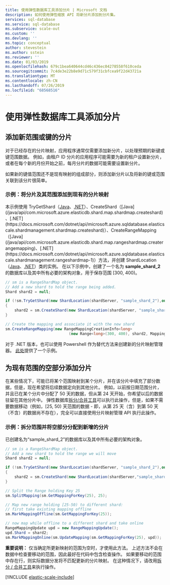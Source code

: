 ```yaml
---
title: 使用弹性数据库工具添加分片 | Microsoft 文档
description: 如何使用弹性缩放 API 将新分片添加到分片集。
services: sql-database
ms.service: sql-database
ms.subservice: scale-out
ms.custom: ''
ms.devlang: ''
ms.topic: conceptual
author: stevestein
ms.author: sstein
ms.reviewer: ''
ms.date: 01/03/2019
ms.openlocfilehash: 679c1bea640644cd46c436ec04278558f610ceda
ms.sourcegitcommit: 7c4de3e22b8e9d71c579f31cbfcea9f22d43721a
ms.translationtype: MT
ms.contentlocale: zh-CN
ms.lasthandoff: 07/26/2019
ms.locfileid: "68568516"
---
```

# <a name="adding-a-shard-using-elastic-database-tools"></a>使用弹性数据库工具添加分片

## <a name="to-add-a-shard-for-a-new-range-or-key"></a>添加新范围或键的分片

对于已经存在的分片映射，应用程序通常仅需要添加新分片，以处理预期的新键或键范围数据。 例如，由租户 ID 分片的应用程序可能需要为新的租户设置新分片，或者在每个新的月份开始之前，每月分片的数据可能需要设置新分片。

如果新的键值范围还不是现有映射的组成部分，则添加新分片以及将新的键或范围关联到该分片很简单。

### <a name="example--adding-a-shard-and-its-range-to-an-existing-shard-map"></a>示例：将分片及其范围添加到现有的分片映射

本示例使用 TryGetShard（[Java](/java/api/com.microsoft.azure.elasticdb.shard.map.shardmap.trygetshard)、[.NET](https://docs.microsoft.com/previous-versions/azure/dn823929(v=azure.100))）、CreateShard（[Java](/java/api/com.microsoft.azure.elasticdb.shard.map.shardmap.createshard)、[.NET](https://docs.microsoft.com/dotnet/api/microsoft.azure.sqldatabase.elasticscale.shardmanagement.shardmap.createshard)）、CreateRangeMapping（[Java](/java/api/com.microsoft.azure.elasticdb.shard.map.rangeshardmap.createrangemapping)、[.NET](https://docs.microsoft.com/dotnet/api/microsoft.azure.sqldatabase.elasticscale.shardmanagement.rangeshardmap-1)）方法，并创建 ShardLocation（[Java](/java/api/com.microsoft.azure.elasticdb.shard.base.shardlocation)、[.NET](https://docs.microsoft.com/dotnet/api/microsoft.azure.sqldatabase.elasticscale.shardmanagement.shardlocation)）类的实例。 在以下示例中，创建了一个名为 **sample_shard_2** 的数据库以及其中所有必要的架构对象，用于保存范围 [300, 400)。  

```csharp
// sm is a RangeShardMap object.
// Add a new shard to hold the range being added.
Shard shard2 = null;

if (!sm.TryGetShard(new ShardLocation(shardServer, "sample_shard_2"),out shard2))
{
    shard2 = sm.CreateShard(new ShardLocation(shardServer, "sample_shard_2"));  
}

// Create the mapping and associate it with the new shard
sm.CreateRangeMapping(new RangeMappingCreationInfo<long>
                            (new Range<long>(300, 400), shard2, MappingStatus.Online));
```

对于 .NET 版本，也可以使用 Powershell 作为替代方法来创建新的分片映射管理器。 [此处](https://gallery.technet.microsoft.com/scriptcenter/Azure-SQL-DB-Elastic-731883db)提供了一个示例。

## <a name="to-add-a-shard-for-an-empty-part-of-an-existing-range"></a>为现有范围的空部分添加分片

在某些情况下，可能已将某个范围映射到某个分片，并在该分片中填充了部分数据，但是，现在希望将后续数据定向到其他分片。 例如，以前按日期范围分片，并且已在某个分片中分配了 50 天的数据，但从第 24 天开始，你希望以后的数据驻留在其他分片中。 弹性数据库[拆分/合并工具](sql-database-elastic-scale-overview-split-and-merge.md)可以执行此操作，但是，如果不需要数据移动（例如，[25, 50) 天范围的数据 - 即，从第 25 天（含）到第 50 天（不含）的数据尚不存在），完全可以直接使用分片映射管理 API 执行此操作。

### <a name="example-splitting-a-range-and-assigning-the-empty-portion-to-a-newly-added-shard"></a>示例：拆分范围并将空部分分配到新增的分片

已创建名为“sample_shard_2”的数据库以及其中所有必要的架构对象。  

```csharp
// sm is a RangeShardMap object.
// Add a new shard to hold the range we will move
Shard shard2 = null;

if (!sm.TryGetShard(new ShardLocation(shardServer, "sample_shard_2"),out shard2))
{
    shard2 = sm.CreateShard(new ShardLocation(shardServer,"sample_shard_2"));  
}

// Split the Range holding Key 25
sm.SplitMapping(sm.GetMappingForKey(25), 25);

// Map new range holding [25-50) to different shard:
// first take existing mapping offline
sm.MarkMappingOffline(sm.GetMappingForKey(25));

// now map while offline to a different shard and take online
RangeMappingUpdate upd = new RangeMappingUpdate();
upd.Shard = shard2;
sm.MarkMappingOnline(sm.UpdateMapping(sm.GetMappingForKey(25), upd));
```

**重要说明：** 仅当确定所更新映射的范围为空时，才使用此方法。  上述方法不会在数据中检查要移动的范围，因此最好在代码中包含检查操作。  如果要移动的范围中存在行，则实际数据分发将不匹配更新的分片映射。 在这种情况下，请改用[拆分 / 合并工具](sql-database-elastic-scale-overview-split-and-merge.md)来执行操作。  

[!INCLUDE [elastic-scale-include](../../includes/elastic-scale-include.md)]
